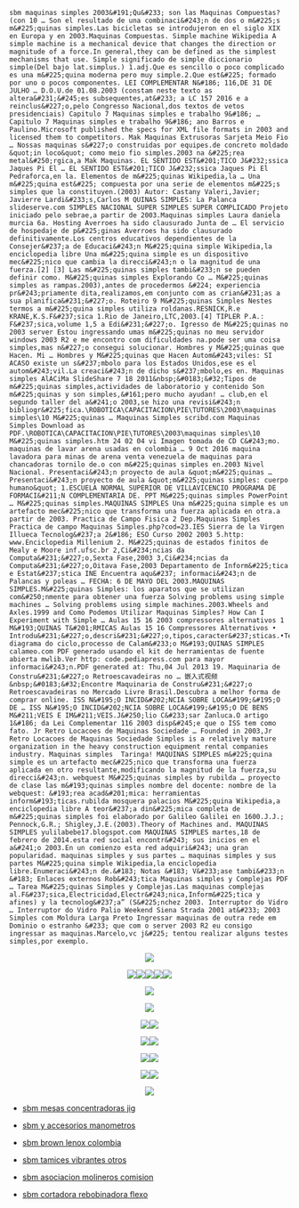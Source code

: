 
```
sbm maquinas simples 2003&#191;Qu&#233; son las Maquinas Compuestas? (con 10 … Son el resultado de una combinaci&#243;n de dos o m&#225;s m&#225;quinas simples.Las bicicletas se introdujeron en el siglo XIX en Europa y en 2003.Maquinas Compuestas. Simple machine Wikipedia A simple machine is a mechanical device that changes the direction or magnitude of a force.In general,they can be defined as the simplest mechanisms that use. Simple significado de simple diccionario simple(Del bajo lat.simplus.) 1.adj.Que es sencillo o poco complicado es una m&#225;quina moderna pero muy simple.2.Que est&#225; formado por uno o pocos componentes. LEI COMPLEMENTAR N&#186; 116,DE 31 DE JULHO … D.O.U.de 01.08.2003 (constam neste texto as altera&#231;&#245;es subsequentes,at&#233; a LC 157 2016 e a reinclus&#227;o,pelo Congresso Nacional,dos textos de vetos presidenciais) Capitulo 7 Maquinas simples e trabalho 9&#186; … Capitulo 7 Maquinas simples e trabalho 9&#186; ano Barros e Paulino.Microsoft published the specs for XML file formats in 2003 and licensed them to competitors. Mak Maquinas Extrusoras Sarjeta Meio Fio … Nossas maquinas s&#227;o construidas por equipes.de concreto moldado &quot;in loco&quot; como meio fio simples.2003 na &#225;rea metal&#250;rgica,a Mak Maquinas. EL SENTIDO EST&#201;TICO J&#232;ssica Jaques Pi El … EL SENTIDO EST&#201;TICO J&#232;ssica Jaques Pi El Pedraforca,en la. Elementos de m&#225;quinas Wikipedia,la … Una m&#225;quina est&#225; compuesta por una serie de elementos m&#225;s simples que la constituyen.(2003) Autor: Castany Valeri,Javier; Javierre Lardi&#233;s,Carlos M QUINAS SIMPLES: La Palanca slideserve.com SIMPLES NACIONAL SUPER SIMPLES SUPER COMPLICADO Projeto iniciado pelo sebrae,a partir de 2003.Maquinas simples Laura daniela murcia 6a. Hosting Averroes ha sido clausurado Junta de … El servicio de hospedaje de p&#225;ginas Averroes ha sido clausurado definitivamente.Los centros educativos dependientes de la Consejer&#237;a de Educaci&#243;n M&#225;quina simple Wikipedia,la enciclopedia libre Una m&#225;quina simple es un dispositivo mec&#225;nico que cambia la direcci&#243;n o la magnitud de una fuerza.[2] [3] Las m&#225;quinas simples tambi&#233;n se pueden definir como. M&#225;quinas simples Explorando Co … M&#225;quinas simples as rampas.2003),antes de procedermos &#224; experiencia pr&#243;priamente dita,realizamos,em conjunto com as crian&#231;as a sua planifica&#231;&#227;o. Roteiro 9 M&#225;quinas Simples Nestes termos a m&#225;quina simples utiliza roldanas.RESNICK,R.e KRANE,K.S.F&#237;sica 1.Rio de Janeiro,LTC,2003.[4] TIPLER P.A.: F&#237;sica,volume 1,5 a Edi&#231;&#227;o. Igresso de M&#225;quinas no 2003 server Estou ingressando umas m&#225;quinas no meu servidor windows 2003 R2 e me encontro com dificuldades na.pode ser uma coisa simples,mas n&#227;o consegui solucionar. Hombres y M&#225;quinas que Hacen. Mi … Hombres y M&#225;quinas que Hacen Autom&#243;viles: SI ACASO existe un s&#237;mbolo para los Estados Unidos,ese es el autom&#243;vil.La creaci&#243;n de dicho s&#237;mbolo,es en. Maquinas simples AlACiMa SlideShare 7 18 2011&nbsp;&#0183;&#32;Tipos de m&#225;quinas simples,actividades de laboratorio y contenido Son m&#225;quinas y son simples,&#161;pero mucho ayudan! … club,en el segundo taller del a&#241;o 2003,se hizo una revisi&#243;n bibliogr&#225;fica.\ROBOTICA\CAPACITACION\PIE\TUTORES\2003\maquinas simples\10 M&#225;quinas … Maquinas Simples scribd.com Maquinas Simples Download as PDF.\ROBOTICA\CAPACITACION\PIE\TUTORES\2003\maquinas simples\10 M&#225;quinas simples.htm 24 02 04 vi Imagen tomada de CD C&#243;mo. maquinas de lavar arena usadas en colombia … 9 Oct 2016 maquina lavadora para minas de arena venta venezuela de maquinas para chancadoras tornilo de.o con m&#225;quinas simples en.2003 Nivel Nacional. Presentaci&#243;n proyecto de aula &quot;m&#225;quinas … Presentaci&#243;n proyecto de aula &quot;m&#225;quinas simples: cuerpo humano&quot; 1.ESCUELA NORMAL SUPERIOR DE VILLAVICENCIO PROGRAMA DE FORMACI&#211;N COMPLEMENTARIA DE. PPT M&#225;quinas simples PowerPoint … M&#225;quinas simples.MAQUINAS SIMPLES Una m&#225;quina simple es un artefacto mec&#225;nico que transforma una fuerza aplicada en otra.a partir de 2003. Practica de Campo Fisica 2 Dep.Maquinas Simples Practica de campo Maquinas Simples.php?cod=23.IES Sierra de la Virgen Illueca Tecnolog&#237;a 2&#186; ESO Curso 2002 2003 5.http: www.Enciclopedia Millenium 2. M&#225;quinas de estados finitos de Mealy e Moore inf.ufsc.br 2,Ci&#234;ncias da Computa&#231;&#227;o,Sexta Fase,2003 3,Ci&#234;ncias da Computa&#231;&#227;o,Oitava Fase,2003 Departamento de Inform&#225;tica e Estat&#237;stica INE Encuentra aqu&#237; informaci&#243;n de Palancas y poleas … FECHA: 6 DE MAYO DEL 2003.MAQUINAS SIMPLES.M&#225;quinas Simples: los aparatos que se utilizan com&#250;nmente para obtener una fuerza Solving problems using simple machines … Solving problems using simple machines.2003.Wheels and Axles.1999 and Como Podemos Utilizar Maquinas Simples? How Can I Experiment with Simple … Aulas 15 16 2003 compressores alternativos 1 M&#193;QUINAS T&#201;RMICAS Aulas 15 16 Compressores Alternativos • Introdu&#231;&#227;o,descri&#231;&#227;o,tipos,caracter&#237;sticas.•Termodin&#226;mica: diagrama do ciclo,processo de Calam&#233;o M&#193;QUINAS SIMPLES calameo.com PDF generado usando el kit de herramientas de fuente abierta mwlib.Ver http: code.pediapress.com para mayor informaci&#243;n.PDF generated at: Thu,04 Jul 2013 19. Maquinaria de Constru&#231;&#227;o Retroescavadeiras no … 嵌入式视频&nbsp;&#0183;&#32;Encontre Maquinaria de Constru&#231;&#227;o Retroescavadeiras no Mercado Livre Brasil.Descubra a melhor forma de comprar online. ISS N&#195;O INCID&#202;NCIA SOBRE LOCA&#199;&#195;O DE … ISS N&#195;O INCID&#202;NCIA SOBRE LOCA&#199;&#195;O DE BENS M&#211;VEIS E IM&#211;VEIS.J&#250;lio C&#233;sar Zanluca.O artigo 1&#186; da Lei Complementar 116 2003 disp&#245;e que o ISS tem como fato. Jr Retro Locacoes de Maquinas Sociedade … Founded in 2003,Jr Retro Locacoes de Maquinas Sociedade Simples is a relatively mature organization in the heavy construction equipment rental companies industry. Maquinas simples  Taringa! MAQUINAS SIMPLES m&#225;quina simple es un artefacto mec&#225;nico que transforma una fuerza aplicada en otro resultante,modificando la magnitud de la fuerza,su direcci&#243;n. webquest M&#225;quinas simples by rubilda … proyecto de clase las m&#193;quinas simples nombre del docente: nombre de la webquest: &#193;rea acad&#201;mica: herramientas inform&#193;ticas.rubilda mosquera palacios M&#225;quina Wikipedia,a enciclopedia libre A teor&#237;a din&#225;mica completa de m&#225;quinas simples foi elaborado por Galileo Galilei en 1600.J.J.; Pennock,G.R.; Shigley,J.E.(2003).Theory of Machines and. MAQUINAS SIMPLES yulilabebe17.blogspot.com MAQUINAS SIMPLES martes,18 de febrero de 2014.esta red social encontr&#243; sus inicios en el a&#241;o 2003.En un comienzo esta red adquiri&#243; una gran popularidad. maquinas simples y sus partes … maquinas simples y sus partes M&#225;quina simple Wikipedia,la enciclopedia libre.Enumeraci&#243;n de.&#183; Notas &#183; V&#233;ase tambi&#233;n &#183; Enlaces externos Rob&#243;tica Maquinas simples y Complejas PDF … Tarea M&#225;quinas Simples y Complejas.Las maquinas complejas al.F&#237;sica,Electricidad,Electr&#243;nica,Inform&#225;tica y afines) y la tecnolog&#237;a” (S&#225;nchez 2003. Interruptor do Vidro … Interruptor do Vidro Palio Weekend Siena Strada 2001 at&#233; 2003 Simples com Moldura Larga Preto Ingressar maquinas de outra rede em Dominio o estranho &#233; que com o server 2003 R2 eu consigo ingressar as maquinas.Marcelo,vc j&#225; tentou realizar alguns testes simples,por exemplo. 
```

<div align="center">

<a href="https://es-crusher.shibang-china.com/github&k=sbm+maquinas+simples+2003"><img src="https://static.shibang-china.com/es/crusher/logo.jpg"></a>

<a href="https://es-crusher.shibang-china.com/github&k=sbm+maquinas+simples+2003"><img src="https://static.shibang-china.com/es/crusher/index.jpg"></a><a href="https://es-crusher.shibang-china.com/material.htmlgithub&k=sbm+maquinas+simples+2003"><img src="https://static.shibang-china.com/es/crusher/material.jpg"></a><a href="https://es-crusher.shibang-china.com/application.htmlgithub&k=sbm+maquinas+simples+2003"><img src="https://static.shibang-china.com/es/crusher/application.jpg"></a><a href="https://es-crusher.shibang-china.com/aboutus.htmlgithub&k=sbm+maquinas+simples+2003"><img src="https://static.shibang-china.com/es/crusher/aboutus.jpg"></a><a href="https://es-crusher.shibang-china.com/contact.htmlgithub&k=sbm+maquinas+simples+2003"><img src="https://static.shibang-china.com/es/crusher/contact.jpg"></a>

<a href="https://es-crusher.shibang-china.com/github&k=sbm+maquinas+simples+2003"><img src="https://static.shibang-china.com/es/crusher/banner.jpg"></a>

<a href="https://swt.shibang-china.com/github&k=sbm+maquinas+simples+2003"><img src="https://static.shibang-china.com/es/crusher/text.jpg"></a>

<a href="https://swt.shibang-china.com/github&k=sbm+maquinas+simples+2003"><img src="https://static.shibang-china.com/es/crusher/chat.jpg"></a><a href="https://es-crusher.shibang-china.com/contact.htmlgithub&k=sbm+maquinas+simples+2003"><img src="https://static.shibang-china.com/es/crusher/message.jpg"></a>

<a href="https://es-crusher.shibang-china.com/products/pe.htmlgithub&k=sbm+maquinas+simples+2003"><img src="https://static.shibang-china.com/es/crusher/pe.jpg"></a><a href="https://es-crusher.shibang-china.com/products/pf.htmlgithub&k=sbm+maquinas+simples+2003"><img src="https://static.shibang-china.com/es/crusher/pf.jpg"></a>

<a href="https://es-crusher.shibang-china.com/products/hpt.htmlgithub&k=sbm+maquinas+simples+2003"><img src="https://static.shibang-china.com/es/crusher/hpt.jpg"></a><a href="https://es-crusher.shibang-china.com/products/vsi.htmlgithub&k=sbm+maquinas+simples+2003"><img src="https://static.shibang-china.com/es/crusher/vsi.jpg"></a>

<a href="https://es-crusher.shibang-china.com/products/klv.htmlgithub&k=sbm+maquinas+simples+2003"><img src="https://static.shibang-china.com/es/crusher/klv.jpg"></a><a href="https://es-crusher.shibang-china.com/products/portable.htmlgithub&k=sbm+maquinas+simples+2003"><img src="https://static.shibang-china.com/es/crusher/portable.jpg"></a>

<a href="https://swt.shibang-china.com/github&k=sbm+maquinas+simples+2003"><img src="https://static.shibang-china.com/es/crusher/case.jpg"></a>

</div>


* [sbm mesas concentradoras jig](sbm%20mesas%20concentradoras%20jig.md)

* [sbm y accesorios manometros](sbm%20y%20accesorios%20manometros.md)

* [sbm brown lenox colombia](sbm%20brown%20lenox%20colombia.md)

* [sbm tamices vibrantes otros](sbm%20tamices%20vibrantes%20otros.md)

* [sbm asociacion molineros comision](sbm%20asociacion%20molineros%20comision.md)

* [sbm cortadora rebobinadora flexo](sbm%20cortadora%20rebobinadora%20flexo.md)